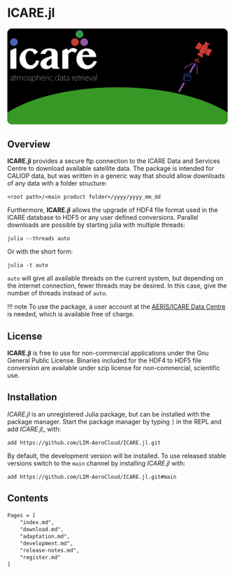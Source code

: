 # ICARE.jl

![ICARE logo](assets/logo.svg)

## Overview

__ICARE.jl__ provides a secure ftp connection to the ICARE Data and Services Centre to download
available satellite data. The package is intended for CALIOP data, but was written in a generic
way that should allow downloads of any data with a folder structure:

    <root path>/<main product folder>/yyyy/yyyy_mm_dd

Furthermore, __ICARE.jl__ allows the upgrade of HDF4 file format used in the ICARE database to
HDF5 or any user defined conversions. Parallel downloads are possible by starting julia with
multiple threads:

    julia --threads auto

Or with the short form:

    julia -t auto

`auto` will give all available threads on the current system, but depending on the internet
connection, fewer threads may be desired. In this case, give the number of threads instead of
`auto`.

!!! note
    To use the package, a user account at the
    [AERIS/ICARE Data Centre](https://www.icare.univ-lille1.fr/) is needed, which is available
    free of charge.

## License

__ICARE.jl__ is free to use for non-commercial applications under the Gnu General Public License. 
Binaries included for the HDF4 to HDF5 file conversion are available under szip license for 
non-commercial, scientific use.

## Installation

_ICARE.jl_ is an unregistered Julia package, but can be installed with the package manager.
Start the package manager by typing `]` in the REPL and add _ICARE.jl__ with:

    add https://github.com/LIM-AeroCloud/ICARE.jl.git

By default, the development version will be installed. To use released stable versions switch
to the `main` channel by installing _ICARE.jl_ with:

    add https://github.com/LIM-AeroCloud/ICARE.jl.git#main

## Contents

```@contents
Pages = [
    "index.md",
    "download.md",
    "adaptation.md",
    "development.md",
    "release-notes.md",
    "register.md"
]
```
